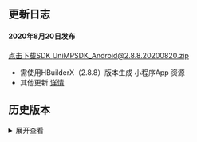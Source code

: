 ## 更新日志
#### 2020年8月20日发布
[点击下载SDK UniMPSDK_Android@2.8.8.20200820.zip](http://download.dcloud.net.cn/unimpsdk/UniMPSDK_Android@2.8.8.20200820.zip)
+ 需使用HBuilderX（2.8.8）版本生成 小程序App 资源
+ 其他更新 [详情](https://download1.dcloud.net.cn/hbuilderx/changelog/2.8.8.20200820.html)


## 历史版本
<details>
<summary>展开查看</summary>

百度网盘链接: [https://pan.baidu.com/s/1Gb19IMm2ihRA0u4MNzCT4Q](https://pan.baidu.com/s/1Gb19IMm2ihRA0u4MNzCT4Q) 提取码: hnug